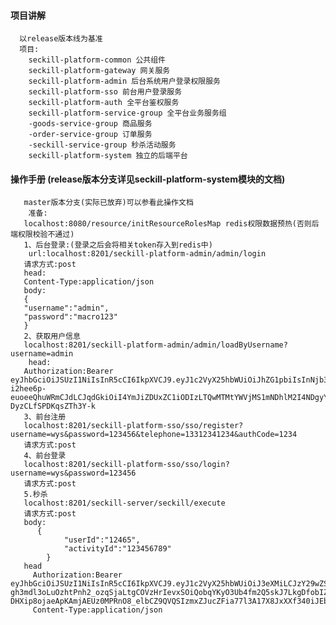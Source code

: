  #### 项目讲解
      
      以release版本线为基准
      项目:
        seckill-platform-common 公共组件
        seckill-platform-gateway 网关服务
        seckill-platform-admin 后台系统用户登录权限服务
        seckill-platform-sso 前台用户登录服务
        seckill-platform-auth 全平台鉴权服务
        seckill-platform-service-group 全平台业务服务组
        -goods-service-group 商品服务
        -order-service-group 订单服务
        -seckill-service-group 秒杀活动服务
        seckill-platform-system 独立的后端平台
#### 操作手册 (release版本分支详见seckill-platform-system模块的文档)
       master版本分支(实际已放弃)可以参看此操作文档
        准备:
       localhost:8080/resource/initResourceRolesMap redis权限数据预热(否则后端权限校验不通过)
       1、后台登录:(登录之后会将相关token存入到redis中)
        url:localhost:8201/seckill-platform-admin/admin/login
       请求方式:post
       head:
       Content-Type:application/json
       body:
       {
       "username":"admin",
       "password":"macro123"
       }
       2、获取用户信息
       localhost:8201/seckill-platform-admin/admin/loadByUsername?username=admin
        head:
       Authorization:Bearer eyJhbGciOiJSUzI1NiIsInR5cCI6IkpXVCJ9.eyJ1c2VyX25hbWUiOiJhZG1pbiIsInNjb3BlIjpbImFsbCJdLCJpZCI6MywiZXhwIjoxNjYyNDMxMjI1LCJhdXRob3JpdGllcyI6WyI1X-i2hee6p-euoeeQhuWRmCJdLCJqdGkiOiI4YmJiZDUxZC1iODIzLTQwMTMtYWVjMS1mNDhlM2I4NDgyYmEiLCJjbGllbnRfaWQiOiJhZG1pbi1hcHAifQ.YA5tkH5DJUCZp1JPJeL_wLckgdF0c6Pu0z4M6eUOO3bRhWNFNreqQa3X9Pb4CimZhHfBJGUqX69ALLdp7SC7zkYXcO53E6HAoVXBEq4Y4aEcyTeQyPyKPijXTQkvFWPiLH3xSE_GsBGXVc8fjs39UXM-DyzCLfSPDKqsZTh3Y-k
       3、前台注册
       localhost:8201/seckill-platform-sso/sso/register?username=wys&password=123456&telephone=13312341234&authCode=1234
       请求方式:post
       4、前台登录
       localhost:8201/seckill-platform-sso/sso/login?username=wys&password=123456
       请求方式:post
       5.秒杀
       localhost:8201/seckill-server/seckill/execute
       请求方式:post
       body:
          {
                "userId":"12465",
                "activityId":"123456789"
            }
       head
         Authorization:Bearer eyJhbGciOiJSUzI1NiIsInR5cCI6IkpXVCJ9.eyJ1c2VyX25hbWUiOiJ3eXMiLCJzY29wZSI6WyJhbGwiXSwiaWQiOjEwLCJleHAiOjE2NjI1NTg4OTAsImF1dGhvcml0aWVzIjpbIuWJjeWPsOS8muWRmCJdLCJqdGkiOiI1YTVkNDVkOC03YTVjLTRiYjEtOTgxMy1jMzY2MDFkM2IwNzIiLCJjbGllbnRfaWQiOiJwb3J0YWwtYXBwIn0.Lea6eU-gh3mdl3oLuOzhtPnh2_ozqSjaLtgCOVzHrIevxSOiQobqYKyO3Ub4fm2Q5skJ7LkgDfobIZ9EpC-DHXip8ojaeApKAmjAEUz0MPRnO8_elbCZ9QVQSIzmxZJucZFia77l3A17X8JxXXf340iJEbKtQjg3Fc1I49HsAYc
         Content-Type:application/json
